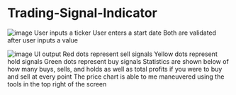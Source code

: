 # Trading-Signal-Indicator

![image](https://github.com/Justin9400/Trading-Signal-Indicator/assets/57471411/77068fb1-1d19-469e-88de-fbef79548511)
User inputs a ticker 
User enters a start date
Both are validated after user inputs a value

![image](https://github.com/Justin9400/Trading-Signal-Indicator/assets/57471411/7c8a623a-52b7-4889-8717-ed422d5571d7)
UI output 
Red dots represent sell signals 
Yellow dots represent hold signals
Green dots represent buy signals
Statistics are shown below of how many buys, sells, and holds as well as total profits if you were to buy and sell at every point
The price chart is able to me maneuvered using the tools in the top right of the screen
